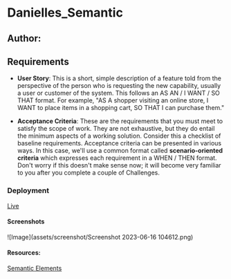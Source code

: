 # Danielles_Semantic

## Author:

## Requirements
* **User Story**: This is a short, simple description of a feature told from the perspective of the person who is requesting the new capability, usually a user or customer of the system. This follows an AS AN / I WANT / SO THAT format. For example, "AS A shopper visiting an online store, I WANT to place items in a shopping cart, SO THAT I can purchase them." 

* **Acceptance Criteria**: These are the requirements that you must meet to satisfy the scope of work. They are not exhaustive, but they do entail the minimum aspects of a working solution. Consider this a checklist of baseline requirements. Acceptance criteria can be presented in various ways. In this case, we'll use a common format called **scenario-oriented criteria** which expresses each requirement in a WHEN / THEN format. Don't worry if this doesn't make sense now; it will become very familiar to you after you complete a couple of Challenges. 


### Deployment
[Live](https://daniash84.github.io/Danielles_Semantic/)



#### Screenshots
![Image](assets/screenshot/Screenshot 2023-06-16 104612.png)


#### Resources:
[Semantic Elements](https://www.w3schools.com/html/html5_semantic_elements.asp)